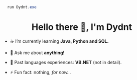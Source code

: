```powershell
  run Dydnt.exe
```
<h1 align="center">Hello there 👋, I'm Dydnt</h1>


- ☕ I’m currently learning **Java, Python and SQL.**

- 💬 Ask me about **anything!**

- 📄 Past languages experiences: **VB.NET** (not in detail).

- ⚡ Fun fact: nothing, *for now...*

